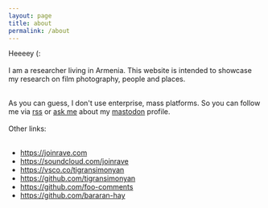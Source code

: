 ```yaml
---
layout: page
title: about
permalink: /about
---
```


<div class="py-5">
<div class="row justify-content-center">
<div class="col-sm-12 col-md-7 col-lg-4">
Heeeey (:
<br/><br/>
I am a researcher living in Armenia. This website is intended to showcase my research on film photography, people and places.

<br/>
<br/>

As you can guess, I don't use enterprise, mass platforms. So you can follow me via <a href="https://tigransimonyan.com/feed.xml" target="_blank">rss</a> or <a target="_blank" href="mailto:tigran@def.am?subject=բարե՜ւ տիգրան">ask me</a> about my <a href="https://joinmastodon.org/" target="_blank"> mastodon</a> profile.
<br/><br/>
Other links:
<br/><br/>

<ul>
	<li>
		<a href="https://joinrave.com" target="_blank">https://joinrave.com</a>
	</li>
	<li>
		<a href="https://soundcloud.com/joinrave" target="_blank">https://soundcloud.com/joinrave</a>
	</li>
	<li>
		<a href="https://vsco.co/tigransimonyan" target="_blank">https://vsco.co/tigransimonyan</a>
	</li>
	<li>
		<a href="https://github.com/tigransimonyan" target="_blank">https://github.com/tigransimonyan</a>
	</li>
	<li>
		<a href="https://github.com/foo-comments" target="_blank">https://github.com/foo-comments</a>
	</li>
	<li>
		<a href="https://github.com/bararan-hay" target="_blank">https://github.com/bararan-hay</a>
	</li>
</ul>
</div>
</div>

</div>
